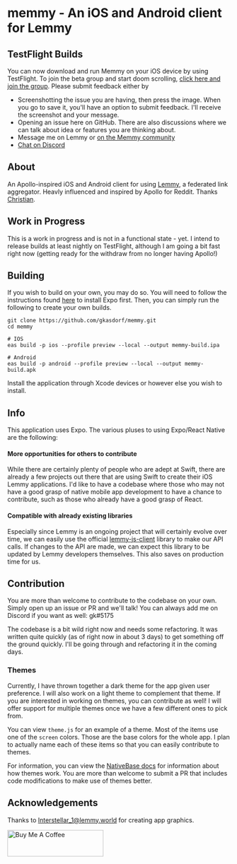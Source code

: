 # memmy - An iOS and Android client for Lemmy
## TestFlight Builds
You can now download and run Memmy on your iOS device by using TestFlight. To join the beta group and start doom scrolling, [click here and join the group](https://testflight.apple.com/join/6jaRU6rD). Please submit feedback either by
- Screenshotting the issue you are having, then press the image. When you go to save it, you'll have an option to submit feedback. I'll receive the screenshot and your message.
- Opening an issue here on GitHub. There are also discussions where we can talk about idea or features you are thinking about.
- Message me on Lemmy or [on the Memmy community](https://testflight.apple.com/join/6jaRU6rD)
- [Chat on Discord](https://discord.gg/dSHDF9SJB)

## About

An Apollo-inspired iOS and Android client for using [Lemmy](https://github.com/LemmyNet/lemmy), a federated link aggregator. Heavly influenced and inspired by Apollo for Reddit. Thanks [Christian](https://github.com/christianselig).

## Work in Progress
This is a work in progress and is not in a functional state - yet. I intend to release builds at least nightly on TestFlight, although I am going a bit fast right now (getting ready for the withdraw from no longer having Apollo!)

## Building
If you wish to build on your own, you may do so. You will need to follow the instructions found
[here](https://docs.expo.dev/get-started/installation/) to install Expo first. Then, you can simply run the following
to create your own builds.

```shell
git clone https://github.com/gkasdorf/memmy.git
cd memmy

# IOS
eas build -p ios --profile preview --local --output memmy-build.ipa

# Android
eas build -p android --profile preview --local --output memmy-build.apk
```

Install the application through Xcode devices or however else you wish to install.

## Info
This application uses Expo. The various pluses to using Expo/React Native are the following:

#### More opportunities for others to contribute
While there are certainly plenty of people who are adept at Swift,
there are already a few projects out there that are using Swift to create their iOS Lemmy applications. I'd like to
have a codebase where those who may not have a good grasp of native mobile app development to have a chance to contribute,
such as those who already have a good grasp of React.

#### Compatible with already existing libraries
Especially since Lemmy is an ongoing project that will certainly evolve over time, we can easily use the official
[lemmy-js-client](https://github.com/LemmyNet/lemmy-js-client) library to make our API calls. If changes to the API are
made, we can expect this library to be updated by Lemmy developers themselves. This also saves on production time for us.

## Contribution
You are more than welcome to contribute to the codebase on your own. Simply open up an issue or PR and we'll talk! You
can always add me on Discord if you want as well: gk#5175

The codebase is a bit wild right now and needs some refactoring. It was written quite quickly (as of right now in about
3 days) to get something off the ground quickly. I'll be going through and refactoring it in the coming days.

### Themes
Currently, I have thrown together a dark theme for the app given user preference. I will also work on a light theme to
complement that theme. If you are interested in working on themes, you can contribute as well! I will offer support for
multiple themes once we have a few different ones to pick from.

You can view `theme.js` for an example of a theme. Most of the items use one of the `screen` colors. Those are the base
colors for the whole app. I plan to actually name each of these items so that you can easily contribute to themes.

For information, you can view the [NativeBase docs](https://docs.nativebase.io/getting-started) for information about
how themes work. You are more than welcome to submit a PR that includes code modifications to make use of themes better.

## Acknowledgements
Thanks to [Interstellar_1@lemmy.world](https://lemmy.world/u/Interstellar_1) for creating app graphics.

<a href="https://www.buymeacoffee.com/gavink" target="_blank"><img src="https://cdn.buymeacoffee.com/buttons/v2/default-blue.png" alt="Buy Me A Coffee" style="height: 60px !important;width: 217px !important;" ></a>
